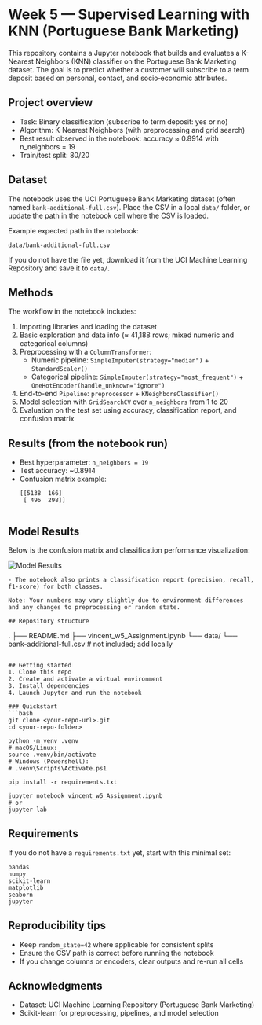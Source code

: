 # Week 5 — Supervised Learning with KNN (Portuguese Bank Marketing)

This repository contains a Jupyter notebook that builds and evaluates a K-Nearest Neighbors (KNN) classifier on the Portuguese Bank Marketing dataset. The goal is to predict whether a customer will subscribe to a term deposit based on personal, contact, and socio‑economic attributes.

## Project overview
- Task: Binary classification (subscribe to term deposit: yes or no)
- Algorithm: K-Nearest Neighbors (with preprocessing and grid search)
- Best result observed in the notebook: accuracy ≈ 0.8914 with n_neighbors = 19
- Train/test split: 80/20

## Dataset
The notebook uses the UCI Portuguese Bank Marketing dataset (often named `bank-additional-full.csv`). Place the CSV in a local `data/` folder, or update the path in the notebook cell where the CSV is loaded.

Example expected path in the notebook:
```
data/bank-additional-full.csv
```

If you do not have the file yet, download it from the UCI Machine Learning Repository and save it to `data/`.

## Methods
The workflow in the notebook includes:
1. Importing libraries and loading the dataset
2. Basic exploration and data info (≈ 41,188 rows; mixed numeric and categorical columns)
3. Preprocessing with a `ColumnTransformer`:
   - Numeric pipeline: `SimpleImputer(strategy="median")` + `StandardScaler()`
   - Categorical pipeline: `SimpleImputer(strategy="most_frequent")` + `OneHotEncoder(handle_unknown="ignore")`
4. End-to-end `Pipeline`: `preprocessor` + `KNeighborsClassifier()`
5. Model selection with `GridSearchCV` over `n_neighbors` from 1 to 20
6. Evaluation on the test set using accuracy, classification report, and confusion matrix

## Results (from the notebook run)
- Best hyperparameter: `n_neighbors = 19`
- Test accuracy: ~0.8914
- Confusion matrix example:
  ```
  [[5138  166]
   [ 496  298]]
   

## Model Results

Below is the confusion matrix and classification performance visualization:

![Model Results](images/output.png)

  ```
- The notebook also prints a classification report (precision, recall, f1-score) for both classes.

Note: Your numbers may vary slightly due to environment differences and any changes to preprocessing or random state.

## Repository structure
```
.
├── README.md
├── vincent_w5_Assignment.ipynb
└── data/
    └── bank-additional-full.csv   # not included; add locally
```

## Getting started
1. Clone this repo
2. Create and activate a virtual environment
3. Install dependencies
4. Launch Jupyter and run the notebook

### Quickstart
```bash
git clone <your-repo-url>.git
cd <your-repo-folder>

python -m venv .venv
# macOS/Linux:
source .venv/bin/activate
# Windows (Powershell):
# .venv\Scripts\Activate.ps1

pip install -r requirements.txt

jupyter notebook vincent_w5_Assignment.ipynb
# or
jupyter lab
```

## Requirements
If you do not have a `requirements.txt` yet, start with this minimal set:
```
pandas
numpy
scikit-learn
matplotlib
seaborn
jupyter
```

## Reproducibility tips
- Keep `random_state=42` where applicable for consistent splits
- Ensure the CSV path is correct before running the notebook
- If you change columns or encoders, clear outputs and re-run all cells

## Acknowledgments
- Dataset: UCI Machine Learning Repository (Portuguese Bank Marketing)
- Scikit-learn for preprocessing, pipelines, and model selection
